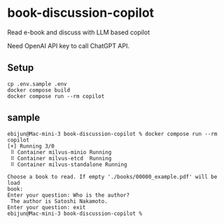 # book-discussion-copilot
Read e-book and discuss with LLM based copilot

Need OpenAI API key to call ChatGPT API.

## Setup
```
cp .env.sample .env
docker compose build
docker compose run --rm copilot
```

## sample
```
ebijun@Mac-mini-3 book-discussion-copilot % docker compose run --rm copilot
[+] Running 3/0
 ⠿ Container milvus-minio Running
 ⠿ Container milvus-etcd  Running
 ⠿ Container milvus-standalone Running

Choose a book to read. If empty './books/00000_example.pdf' will be load
book:
Enter your question: Who is the author?
 The author is Satoshi Nakamoto.
Enter your question: exit
ebijun@Mac-mini-3 book-discussion-copilot %
```